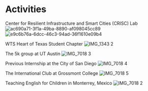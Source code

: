 # Activities

Center for Resilient Infrastructure and Smart Cities (CRISC) Lab
![ac690a71-3f1a-49ba-8890-af098045cc89](https://user-images.githubusercontent.com/47671910/68418809-982f1f00-015e-11ea-8c48-a98beb67304b.JPG)
![e9c6b76a-6dcc-46c3-94ad-36f1610e09b4](https://user-images.githubusercontent.com/47671910/68418810-982f1f00-015e-11ea-8497-94776fbb039d.JPG)

WTS Heart of Texas Student Chapter
![IMG_1343 2](https://user-images.githubusercontent.com/47671910/68419101-34592600-015f-11ea-849a-99cd58b915e0.PNG)

The 5k group at UT Austin
![IMG_7018 3](https://user-images.githubusercontent.com/47671910/64620952-6db52580-d3aa-11e9-995a-bf4a8e8306ef.jpg)

Previous Internship at the City of San Diego
![IMG_7018 4](https://user-images.githubusercontent.com/47671910/64620814-30509800-d3aa-11e9-8d25-c87d0fec71d1.JPG)

The International Club at Grossmont College
![IMG_7018 5](https://user-images.githubusercontent.com/47671910/64620944-6aba3500-d3aa-11e9-8b05-15cae13fb5ea.JPG)

Teaching English for Children in Monterrey, Mexico
![IMG_7018 2](https://user-images.githubusercontent.com/47671910/68419048-21465600-015f-11ea-81fc-8652faec4cd0.JPG)
